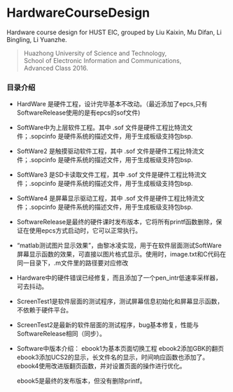 # HardwareCourseDesign
Hardware course design for HUST EIC, grouped by Liu Kaixin, Mu Difan, Li Bingling, Li Yuanzhe.

> Huazhong University of Science and Technology, </br>
School of Electronic Information and Communications, </br>
Advanced Class 2016.</br>

### 目录介绍
- HardWare 是硬件工程，设计完毕基本不改动。（最近添加了epcs,只有SoftwareRelease使用的是有epcs的sof文件)
- SoftWare中为上层软件工程。其中 .sof 文件是硬件工程比特流文件；.sopcinfo 是硬件系统的描述文件，用于生成板级支持包bsp. 
- SoftWare2 是触摸驱动软件工程，其中 .sof 文件是硬件工程比特流文件；.sopcinfo 是硬件系统的描述文件，用于生成板级支持包bsp. 
- SoftWare3 是SD卡读取文件工程，其中 .sof 文件是硬件工程比特流文件；.sopcinfo 是硬件系统的描述文件，用于生成板级支持包bsp. 
- SoftWare4 是屏幕显示驱动工程，其中 .sof 文件是硬件工程比特流文件；.sopcinfo 是硬件系统的描述文件，用于生成板级支持包bsp. 

- SoftwareRelease是最终的硬件课时发布版本，它将所有printf函数删除，保证在使用epcs方式启动时，它可以正常执行。

- “matlab测试图片显示效果”，由黎冰凌实现，用于在软件层面测试SoftWare屏幕显示函数的效果，可直接以图片格式显示。使用时，image.txt和C代码在同一目录下，.m文件里的路径要对应修改

- Hardware中的硬件错误已经修复，而且添加了一个pen_intr低速率采样器，可去抖动。

- ScreenTest1是软件层面的测试程序，测试屏幕信息初始化和屏幕显示函数，不依赖于硬件平台。

- ScreenTest2是最新的软件层面的测试程序，bug基本修复，性能与SoftwareRelease相同（同步）。


- Software中版本介绍：
  ebook1为基本页面切换工程
  ebook2添加GBK的翻页
  ebook3添加UCS2的显示，长文件名的显示，时间响应函数也添加了。
  ebook4使用改进版翻页函数，并对设置页面的操作进行优化。
  
  ebook5是最终的发布版本，但没有删除printf。
